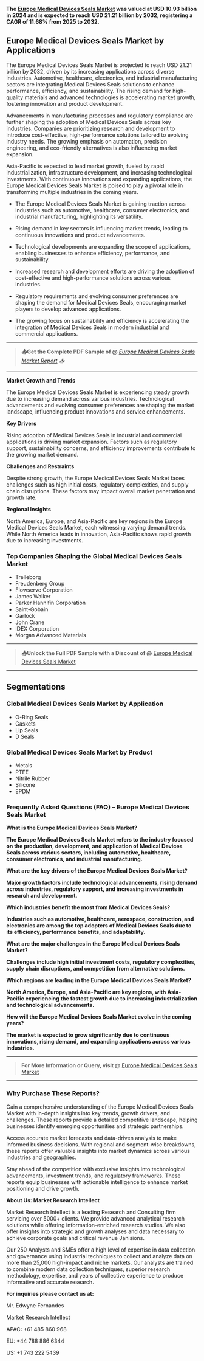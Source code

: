 <p><strong>The <a href="https://www.marketresearchintellect.com/download-sample/?rid=439656&amp;utm_source=Pulse-April-Europe&amp;utm_medium=852">Europe Medical Devices Seals Market</a> was valued at USD 10.93 billion in 2024 and is expected to reach USD 21.21 billion by 2032, registering a CAGR of 11.68% from 2025 to 2032.</strong></p><h2>Europe Medical Devices Seals Market by Applications&nbsp;</h2><p><p>The Europe Medical Devices Seals Market is projected to reach USD 21.21 billion by 2032, driven by its increasing applications across diverse industries. Automotive, healthcare, electronics, and industrial manufacturing sectors are integrating Medical Devices Seals solutions to enhance performance, efficiency, and sustainability. The rising demand for high-quality materials and advanced technologies is accelerating market growth, fostering innovation and product development.</p><p>Advancements in manufacturing processes and regulatory compliance are further shaping the adoption of Medical Devices Seals across key industries. Companies are prioritizing research and development to introduce cost-effective, high-performance solutions tailored to evolving industry needs. The growing emphasis on automation, precision engineering, and eco-friendly alternatives is also influencing market expansion.</p><p>Asia-Pacific is expected to lead market growth, fueled by rapid industrialization, infrastructure development, and increasing technological investments. With continuous innovations and expanding applications, the Europe Medical Devices Seals Market is poised to play a pivotal role in transforming multiple industries in the coming years.</p></p><ul><li><p>The Europe Medical Devices Seals Market is gaining traction across industries such as automotive, healthcare, consumer electronics, and industrial manufacturing, highlighting its versatility.</p></li><li><p>Rising demand in key sectors is influencing market trends, leading to continuous innovations and product advancements.</p></li><li><p>Technological developments are expanding the scope of applications, enabling businesses to enhance efficiency, performance, and sustainability.</p></li><li><p>Increased research and development efforts are driving the adoption of cost-effective and high-performance solutions across various industries.</p></li><li><p>Regulatory requirements and evolving consumer preferences are shaping the demand for Medical Devices Seals, encouraging market players to develop advanced applications.</p></li><li><p>The growing focus on sustainability and efficiency is accelerating the integration of Medical Devices Seals in modern industrial and commercial applications.</p></li></ul><hr /><blockquote><p><strong><span class="font-[700]">📥Get the Complete PDF Sample of @ </span></strong><em><span class="font-[700]"><a href="https://www.marketresearchintellect.com/download-sample/?rid=439656&amp;utm_source=Pulse-April-Europe&amp;utm_medium=852" target="_blank" data-tracking-control-name="article-ssr-frontend-pulse_little-text-block" data-tracking-will-navigate="" data-test-link="">Europe Medical Devices Seals Market Report</a>&nbsp;📥</span></em></p></blockquote><hr /><p class="" data-start="77" data-end="360"><strong data-start="77" data-end="105">Market Growth and Trends</strong></p><p class="" data-start="77" data-end="360">The Europe Medical Devices Seals Market is experiencing steady growth due to increasing demand across various industries. Technological advancements and evolving consumer preferences are shaping the market landscape, influencing product innovations and service enhancements.</p><p class="" data-start="362" data-end="606"><strong data-start="362" data-end="377">Key Drivers</strong></p><p class="" data-start="362" data-end="606">Rising adoption of Medical Devices Seals in industrial and commercial applications is driving market expansion. Factors such as regulatory support, sustainability concerns, and efficiency improvements contribute to the growing market demand.</p><p class="" data-start="608" data-end="849"><strong data-start="608" data-end="637">Challenges and Restraints</strong></p><p class="" data-start="608" data-end="849">Despite strong growth, the Europe Medical Devices Seals Market faces challenges such as high initial costs, regulatory complexities, and supply chain disruptions. These factors may impact overall market penetration and growth rate.</p><p class="" data-start="851" data-end="1095"><strong data-start="851" data-end="872">Regional Insights</strong></p><p class="" data-start="851" data-end="1095">North America, Europe, and Asia-Pacific are key regions in the Europe Medical Devices Seals Market, each witnessing varying demand trends. While North America leads in innovation, Asia-Pacific shows rapid growth due to increasing investments.</p><p><h3>Top Companies Shaping the Global Medical Devices Seals Market </h3><ul><li>Trelleborg</li><li>Freudenberg Group</li><li>Flowserve Corporation</li><li>James Walker</li><li>Parker Hannifin Corporation</li><li>Saint-Gobain</li><li>Garlock</li><li>John Crane</li><li>IDEX Corporation</li><li>Morgan Advanced Materials</li></ul></p><hr /><blockquote><p><strong>📥Unlock the Full PDF Sample with a Discount of @</strong> <a href="https://www.marketresearchintellect.com/ask-for-discount/?rid=439656&amp;utm_source=Pulse-April-Europe&amp;utm_medium=852">Europe Medical Devices Seals Market</a></p></blockquote><hr /><p><h2>Segmentations</h2><h3>Global Medical Devices Seals Market by Application</h3><ul><li>O-Ring Seals</li><li>Gaskets</li><li>Lip Seals</li><li>D Seals</li></ul><h3>Global Medical Devices Seals Market by Product</h3><ul><li>Metals</li><li>PTFE</li><li>Nitrile Rubber</li><li>Silicone</li><li>EPDM</li></ul></p><h3><strong>Frequently Asked Questions (FAQ) &ndash; Europe Medical Devices Seals Market</strong></h3><p><strong>What is the Europe Medical Devices Seals Market?</strong></p><p><strong>The Europe Medical Devices Seals Market refers to the industry focused on the production, development, and application of Medical Devices Seals across various sectors, including automotive, healthcare, consumer electronics, and industrial manufacturing.</strong></p><p><strong>What are the key drivers of the Europe Medical Devices Seals Market?</strong></p><p><strong>Major growth factors include technological advancements, rising demand across industries, regulatory support, and increasing investments in research and development.</strong></p><p><strong>Which industries benefit the most from Medical Devices Seals?</strong></p><p><strong>Industries such as automotive, healthcare, aerospace, construction, and electronics are among the top adopters of Medical Devices Seals due to its efficiency, performance benefits, and adaptability.</strong></p><p><strong>What are the major challenges in the Europe Medical Devices Seals Market?</strong></p><p><strong>Challenges include high initial investment costs, regulatory complexities, supply chain disruptions, and competition from alternative solutions.</strong></p><p><strong>Which regions are leading in the Europe Medical Devices Seals Market?</strong></p><p><strong>North America, Europe, and Asia-Pacific are key regions, with Asia-Pacific experiencing the fastest growth due to increasing industrialization and technological advancements.</strong></p><p><strong>How will the Europe Medical Devices Seals Market evolve in the coming years?</strong></p><p><strong>The market is expected to grow significantly due to continuous innovations, rising demand, and expanding applications across various industries.</strong></p><hr /><blockquote><p><span class="font-[700]"><strong>For More Information or Query, visit&nbsp;@</strong>&nbsp;</span><span class="font-[700]"><a href="https://www.marketresearchintellect.com/product/global-medical-devices-seals-market-size-and-forecast/?utm_source=Linkedin&utm_medium=852" target="_blank" data-tracking-control-name="article-ssr-frontend-pulse_little-text-block" data-tracking-will-navigate="" data-test-link="">Europe Medical Devices Seals Market</a></span></p></blockquote><hr /><h3><strong data-start="0" data-end="31">Why Purchase These Reports?</strong></h3><p class="" data-start="35" data-end="297">Gain a comprehensive understanding of the Europe Medical Devices Seals Market with in-depth insights into key trends, growth drivers, and challenges. These reports provide a detailed competitive landscape, helping businesses identify emerging opportunities and strategic partnerships.</p><p class="" data-start="299" data-end="540">Access accurate market forecasts and data-driven analysis to make informed business decisions. With regional and segment-wise breakdowns, these reports offer valuable insights into market dynamics across various industries and geographies.</p><p class="" data-start="542" data-end="784">Stay ahead of the competition with exclusive insights into technological advancements, investment trends, and regulatory frameworks. These reports equip businesses with actionable intelligence to enhance market positioning and drive growth.</p><p><strong><span class="font-[700]">About Us: Market Research Intellect</span></strong></p><p><span class="">Market Research Intellect is a leading Research and Consulting firm servicing over 5000+ clients. We provide advanced analytical research solutions while offering information-enriched research studies.&nbsp;</span>We also offer insights into strategic and growth analyses and data necessary to achieve corporate goals and critical revenue Janisions.</p><p><span class="">Our 250 Analysts and SMEs offer a high level of expertise in data collection and governance using industrial techniques to collect and analyze data on more than 25,000 high-impact and niche markets. Our analysts are trained to combine modern data collection techniques, superior research methodology, expertise, and years of collective experience to produce informative and accurate research.</span></p><p><strong>For inquiries please contact us at:</strong></p><p>Mr. Edwyne Fernandes</p><p>Market Research Intellect</p><p>APAC: +61 485 860 968</p><p>EU: +44 788 886 6344</p><p>US: +1 743 222 5439</p>